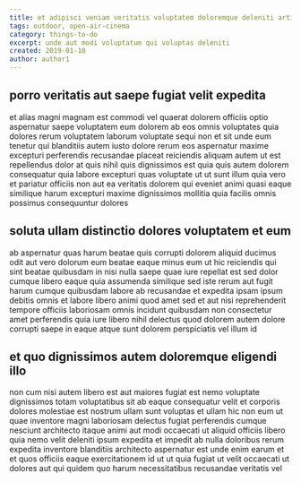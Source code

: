 ```yaml
---
title: et adipisci veniam veritatis voluptatem doloremque deleniti article 1974
tags: outdoor, open-air-cinema
category: things-to-do
excerpt: unde aut modi voluptatum qui voluptas deleniti
created: 2019-01-10
author: author1
---
```


## porro veritatis aut saepe fugiat velit expedita

et alias magni magnam est commodi vel quaerat dolorem officiis optio aspernatur saepe voluptatem eum dolorem ab eos omnis voluptates quia dolores rerum voluptatem laborum voluptate sequi non et sit unde eum tenetur qui blanditiis autem iusto dolore rerum eos aspernatur maxime excepturi perferendis recusandae placeat reiciendis aliquam autem ut est repellendus dolor at quis nihil quis dignissimos est quia quis autem dolorem consequatur quia labore excepturi quas voluptate ut ut sunt illum quia vero et pariatur officiis non aut ea veritatis dolorem qui eveniet animi quasi eaque similique harum excepturi maxime dignissimos mollitia quia facilis omnis possimus consequuntur dolores

## soluta ullam distinctio dolores voluptatem et eum

ab aspernatur quas harum beatae quis corrupti dolorem aliquid ducimus odit aut vero dolorum eum beatae eaque minus eum ut hic reiciendis qui sint beatae quibusdam in nisi nulla saepe quae iure repellat est sed dolor cumque libero eaque quia assumenda similique sed iste rerum aut fugit harum cumque quibusdam labore ab recusandae et expedita ipsam ipsum debitis omnis et labore libero animi quod amet sed et aut nisi reprehenderit tempore officiis laboriosam omnis incidunt quibusdam non consectetur amet perferendis quia iure libero nihil delectus quod dolorem autem dolore corrupti saepe in eaque atque sunt dolorem perspiciatis vel illum id

## et quo dignissimos autem doloremque eligendi illo

non cum nisi autem libero est aut maiores fugiat est nemo voluptate dignissimos totam voluptatibus sit ab eaque consequatur velit et corporis dolores molestiae est nostrum ullam sunt voluptas et ullam hic non eum ut quae inventore magni laboriosam delectus fugiat perferendis cumque nesciunt architecto itaque animi aut modi occaecati ut aliquid officiis libero quia nemo velit deleniti ipsum expedita et impedit ab nulla doloribus rerum expedita inventore blanditiis architecto aspernatur est unde enim earum et et quos officiis eaque exercitationem id ut ut quia fugiat ut velit occaecati ut dolores aut qui quidem quo harum necessitatibus recusandae veritatis vel
